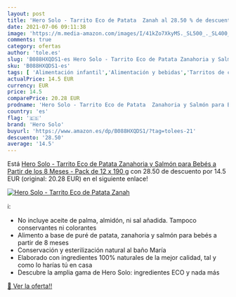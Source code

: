 ```yaml
---
layout: post
title: 'Hero Solo - Tarrito Eco de Patata  Zanah al 28.50 % de descuento'
date: 2021-07-06 09:11:38
image: 'https://m.media-amazon.com/images/I/41kZo7XkyMS._SL500_._SL400_.jpg'
comments: true
category: ofertas
author: 'tole.es'
slug: 'B088HXQDS1-es Hero Solo - Tarrito Eco de Patata Zanahoria y Salmón para...'
sku: 'B088HXQDS1-es'
tags: [ 'Alimentación infantil','Alimentación y bebidas','Tarritos de carne y pescado para bebé','Tarritos, purés y postres para bebé','bebés','hero solo', ]
actualPrice: 14.5 EUR
currency: EUR
price: 14.5
comparePrice: 20.28 EUR
prodname: 'Hero Solo - Tarrito Eco de Patata  Zanahoria y Salmón para Bebés a Partir de los 8 Meses - Pack de 12 x 190 g'
country: 'es'
flag: '🇪🇸'
brand: 'Hero Solo'
buyurl: 'https://www.amazon.es/dp/B088HXQDS1/?tag=tolees-21'
descuento: '28.50'
average: '14.5'
---
```


Está [Hero Solo - Tarrito Eco de Patata  Zanahoria y Salmón para Bebés a Partir de los 8 Meses - Pack de 12 x 190 g](https://www.amazon.es/dp/B088HXQDS1/?tag=tolees-21) con 28.50 de descuento por 14.5 EUR (original: 20.28 EUR) en el siguiente enlace!

[![Hero Solo - Tarrito Eco de Patata  Zanah](https://m.media-amazon.com/images/I/41kZo7XkyMS._SL500_._SL400_.jpg)](https://www.amazon.es/dp/B088HXQDS1/?tag=tolees-21)

ℹ️:

- No incluye aceite de palma, almidón, ni sal añadida. Tampoco conservantes ni colorantes
- Alimento a base de puré de patata, zanahoria y salmón para bebés a partir de 8 meses
- Conservación y esterilización natural al baño María
- Elaborado con ingredientes 100% naturales de la mejor calidad, tal y como lo harías tú en casa
- Descubre la amplia gama de Hero Solo: ingredientes ECO y nada más

[🛒 Ver la oferta!!](https://www.amazon.es/dp/B088HXQDS1/?tag=tolees-21)
